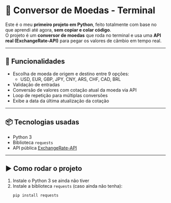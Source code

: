 # 💱 Conversor de Moedas - Terminal

Este é o meu **primeiro projeto em Python**, feito totalmente com base no que aprendi até agora, **sem copiar e colar código**.  
O projeto é um **conversor de moedas** que roda no terminal e usa uma **API real (ExchangeRate-API)** para pegar os valores de câmbio em tempo real.

---

## 🧠 Funcionalidades

- Escolha de moeda de origem e destino entre 9 opções:
  - USD, EUR, GBP, JPY, CNY, ARS, CHF, CAD, BRL
- Validação de entradas
- Conversão de valores com cotação atual da moeda via API
- Loop de repetição para múltiplas conversões
- Exibe a data da última atualização da cotação

---

## 📦 Tecnologias usadas

- Python 3
- Biblioteca `requests`
- API pública [ExchangeRate-API](https://www.exchangerate-api.com/)

---

## ▶️ Como rodar o projeto

1. Instale o Python 3 se ainda não tiver
2. Instale a biblioteca `requests` (caso ainda não tenha):
   ```bash
   pip install requests
